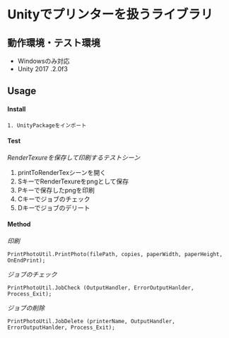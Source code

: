 # Unityでプリンターを扱うライブラリ

## 動作環境・テスト環境

- Windowsのみ対応
- Unity 2017 .2.0f3

## Usage

#### Install
    1. UnityPackageをインポート


#### Test

*RenderTexureを保存して印刷するテストシーン*
1. printToRenderTexシーンを開く
2. SキーでRenderTexureをpngとして保存
3. Pキーで保存したpngを印刷
4. Cキーでジョブのチェック
5. Dキーでジョブのデリート


#### Method

*印刷*

    PrintPhotoUtil.PrintPhoto(filePath, copies, paperWidth, paperHeight, OnEndPrint);

*ジョブのチェック*

    PrintPhotoUtil.JobCheck (OutputHandler, ErrorOutputHanlder, Process_Exit);

*ジョブの削除*

    PrintPhotoUtil.JobDelete (printerName, OutputHandler, ErrorOutputHanlder, Process_Exit);